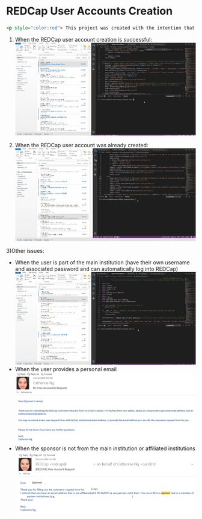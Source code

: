 # REDCap User Accounts Creation
```html
<p style="color:red"> This project was created with the intention that others can use it to create a user account, assuming there is an existng REDCap project with a survey that allows users to sign up for a user account. The survey contains the user's first name, last name, institutional email address, and the sponsor that is responsible for the account (suspended, expired, etc.) One can then go to the Control Center to add the User Accounts, and use 'Bulk Upload' to upload a csv file of all the user's names, email address, and sponsor. I use Selenium to automate the process of clicking through webpages to create the User Accounts.</p>
```
1) When the REDCap user account creation is successful:
![](Enable_Survey_3.gif)

2) When the REDCap user account was already created:
![](Enable_Survey.gif)


3)Other issues:
<ul>
  <li>When the user is part of the main institution (have their own username and associated password and can automatically log into REDCap)</li>
  <IMG SRC="Enable_Survey_2.gif">
  <li> When the user provides a personal email </li>
  <IMG SRC="personalemail.png">
  <li> When the sponsor is not from the main institution or affiliated institutions </li>
  <IMG SRC="sponsemail.png">
</ul>
